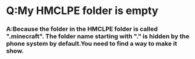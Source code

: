 # Q:My HMCLPE folder is empty

### A:Because the folder in the HMCLPE folder is called ".minecraft". The folder name starting with "." is hidden by the phone system by default.You need to find a way to make it show.
